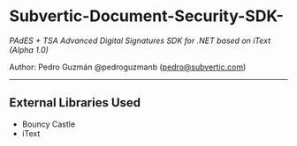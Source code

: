 # Subvertic-Document-Security-SDK-
*PAdES + TSA Advanced Digital Signatures SDK for .NET based on iText (Alpha 1.0)*

Author: Pedro Guzmán @pedroguzmanb (pedro@subvertic.com)

---
## External Libraries Used
- Bouncy Castle
- iText
